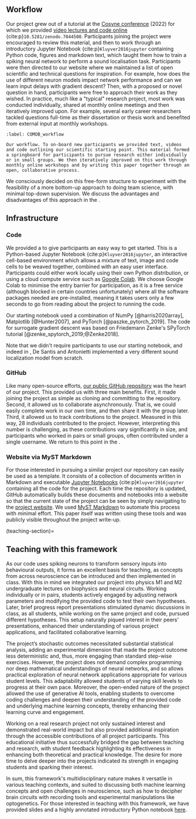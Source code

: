 ## Workflow
Our project grew out of a tutorial at the [Cosyne conference](https://www.cosyne.org/) (2022) for which we provided [video lectures and code online](https://neural-reckoning.github.io/cosyne-tutorial-2022/) {cite:p}`10.5281/zenodo.7044500`. Participants joining the project were encouraged to review this material, and then to work through an introductory Jupyter Notebook {cite:p}`Kluyver2016jupyter` containing Python code, figures and markdown text, which taught them how to train a spiking neural network to perform a sound localisation task. Participants were then directed to our website where we maintained a list of open scientific and technical questions for inspiration. For example, how does the use of different neuron models impact network performance and can we learn input delays with gradient descent? Then, with a proposed or novel question in hand, participants were free to approach their work as they wished. In practice, much like a "typical" research project, most work was conducted individually, shared at monthly online meetings and then iteratively improved upon. For example, several early career researchers tackled questions full-time as their dissertation or thesis work and benefited from external input at monthly workshops.

```{figure} ./sections/_figures/COMOB_workflow.png
:label: COMOB_workflow

Our workflow. To on-board new participants we provided text, videos and code outlining our scientific starting point. This material formed a springboard for participants to pursue research either individually or in small groups. We then iteratively improved on this work through monthly online workshops and by writing this paper together through an open, collaborative process.      
```

We consciously decided on this free-form structure to experiment with the feasibility of a more bottom-up approach to doing team science, with minimal top-down supervision. We discuss the advantages and disadvantages of this approach in the [](#discussion).

## Infrastructure

### Code
We provided a [](../research/3-Starting-Notebook.ipynb) to give participants an easy way to get started. This is a Python-based Jupyter Notebook {cite:p}`Kluyver2016jupyter`, an interactive cell-based environment which allows a mixture of text, image and code cells to be weaved together, combined with an easy user interface. Participants could either work locally using their own Python distribution, or using a cloud compute service such as [Google Colab](https://colab.research.google.com/). We choose Google Colab to minimise the entry barrier for participation, as it is a free service (although blocked in certain countries unfortunately) where all the software packages needed are pre-installed, meaning it takes users only a few seconds to go from reading about the project to running the code.

Our starting notebook used a combination of NumPy [@harris2020array], Matplotlib [@Hunter2007], and PyTorch [@paszke_pytorch_2019]. The code for surrogate gradient descent was based on Friedemann Zenke's SPyTorch tutorial [@zenke_spytorch_2019;@Zenke2018].

Note that we didn't require participants to use our starting notebook, and indeed in [](#inhib-model), De Santis and Antonietti implemented a very different sound localization model from scratch.

### GitHub
Like many open-source efforts, [our public GitHub repository](https://github.com/comob-project/snn-sound-localization) was the heart of our project. This provided us with three main benefits. First, it made joining the project as simple as cloning and committing to the repository. Second, it allowed us to collaborate asynchronously. That is, we could easily complete work in our own time, and then share it with the group later. Third, it allowed us to track contributions to the project. Measured in this way, 28 individuals contributed to the project. However, interpreting this number is challenging, as these contributions vary significantly in size, and participants who worked in pairs or small groups, often contributed under a single username. We return to this point in the [](#discussion).

### Website via MyST Markdown
For those interested in pursuing a similar project our repository can easily be used as a template. It consists of a collection of documents written in Markdown and executable [Jupyter Notebooks](https://jupyter.org/) {cite:p}`Kluyver2016jupyter` containing all the code for the project. Each time the repository is updated, GitHub automatically builds these documents and notebooks into a website so that the current state of the project can be seen by simply navigating to the [project website](https://comob-project.github.io/snn-sound-localization). We used [MyST Markdown](https://mystmd.org/) to automate this process with minimal effort. This paper itself was written using these tools and was publicly visible throughout the project write-up.

(teaching-section)=
## Teaching with this framework
As our code uses spiking neurons to transform sensory inputs into behavioural outputs, it forms an excellent basis for teaching, as concepts from across neuroscience can be introduced and then implemented in class. With this in mind we integrated our project into physics M1 and M2 undergraduate lectures on biophysics and neural circuits. Working individually or in pairs, students actively engaged by adjusting network parameters and modifying the provided code to test their own hypotheses. Later, brief progress report presentations stimulated dynamic discussions in class, as all students, while working on the same project and code, pursued different hypotheses. This setup naturally piqued interest in their peers’ presentations, enhanced their understanding of various project applications, and facilitated collaborative learning.

The project’s stochastic outcomes necessitated substantial statistical analysis, adding an experimental dimension that made the project outcome less deterministic and, thus, more engaging than standard step-wise exercises. However, the project does not demand complex programming nor deep mathematical understandings of neural networks, and so allows practical exploration of neural network applications appropriate for various student levels. This adaptability allowed students of varying skill levels to progress at their own pace. Moreover, the open-ended nature of the project allowed the use of generative AI tools, enabling students to overcome coding challenges and deepen their understanding of the provided code and underlying machine learning concepts, thereby enhancing their learning curve and engagement.

Working on a real research project not only sustained interest and demonstrated real-world impact but also provided additional inspiration through the accessible contributions of all project participants. This educational initiative thus successfully bridged the gap between teaching and research, with student feedback highlighting its effectiveness in enhancing both theoretical and practical knowledge. The desire for more time to delve deeper into the projects indicated its strength in engaging students and sparking their interest.

In sum, this framework's multidisciplinary nature makes it versatile in various teaching contexts, and suited to discussing both machine learning concepts and open challenges in neuroscience, such as how to decipher brain circuits with recording tools and experimental manipulations like optogenetics. For those interested in teaching with this framework, we have provided slides and a highly annotated introductory Python notebook [here](). 